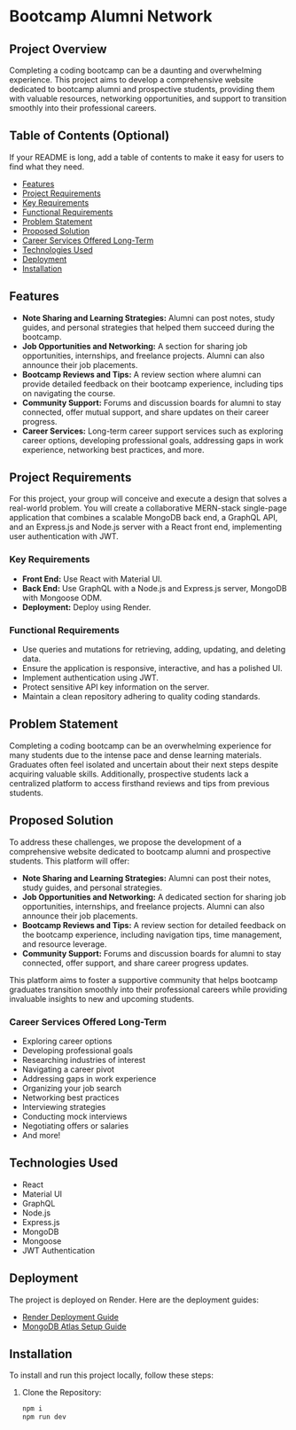 # Bootcamp Alumni Network

## Project Overview
Completing a coding bootcamp can be a daunting and overwhelming experience. This project aims to develop a comprehensive website dedicated to bootcamp alumni and prospective students, providing them with valuable resources, networking opportunities, and support to transition smoothly into their professional careers.

## Table of Contents (Optional)

If your README is long, add a table of contents to make it easy for users to find what they need.

- [Features](#features)
- [Project Requirements](#project-requirements)
- [Key Requirements](#key-requirements)
- [Functional Requirements](#functional-requirements)
- [Problem Statement](#problem-statement)
- [Proposed Solution](#proposed-solution)
- [Career Services Offered Long-Term](#career-services-offered-long-term)
- [Technologies Used](#technologies-used)
- [Deployment](#deployment)
- [Installation](#installation)



## Features
- **Note Sharing and Learning Strategies:** Alumni can post notes, study guides, and personal strategies that helped them succeed during the bootcamp.
- **Job Opportunities and Networking:** A section for sharing job opportunities, internships, and freelance projects. Alumni can also announce their job placements.
- **Bootcamp Reviews and Tips:** A review section where alumni can provide detailed feedback on their bootcamp experience, including tips on navigating the course.
- **Community Support:** Forums and discussion boards for alumni to stay connected, offer mutual support, and share updates on their career progress.
- **Career Services:** Long-term career support services such as exploring career options, developing professional goals, addressing gaps in work experience, networking best practices, and more.

## Project Requirements
For this project, your group will conceive and execute a design that solves a real-world problem. You will create a collaborative MERN-stack single-page application that combines a scalable MongoDB back end, a GraphQL API, and an Express.js and Node.js server with a React front end, implementing user authentication with JWT.

### Key Requirements
- **Front End:** Use React with Material UI.
- **Back End:** Use GraphQL with a Node.js and Express.js server, MongoDB with Mongoose ODM.
- **Deployment:** Deploy using Render.

### Functional Requirements
- Use queries and mutations for retrieving, adding, updating, and deleting data.
- Ensure the application is responsive, interactive, and has a polished UI.
- Implement authentication using JWT.
- Protect sensitive API key information on the server.
- Maintain a clean repository adhering to quality coding standards.

## Problem Statement
Completing a coding bootcamp can be an overwhelming experience for many students due to the intense pace and dense learning materials. Graduates often feel isolated and uncertain about their next steps despite acquiring valuable skills. Additionally, prospective students lack a centralized platform to access firsthand reviews and tips from previous students.

## Proposed Solution
To address these challenges, we propose the development of a comprehensive website dedicated to bootcamp alumni and prospective students. This platform will offer:

- **Note Sharing and Learning Strategies:** Alumni can post their notes, study guides, and personal strategies.
- **Job Opportunities and Networking:** A dedicated section for sharing job opportunities, internships, and freelance projects. Alumni can also announce their job placements.
- **Bootcamp Reviews and Tips:** A review section for detailed feedback on the bootcamp experience, including navigation tips, time management, and resource leverage.
- **Community Support:** Forums and discussion boards for alumni to stay connected, offer support, and share career progress updates.

This platform aims to foster a supportive community that helps bootcamp graduates transition smoothly into their professional careers while providing invaluable insights to new and upcoming students.

### Career Services Offered Long-Term
- Exploring career options
- Developing professional goals
- Researching industries of interest
- Navigating a career pivot
- Addressing gaps in work experience
- Organizing your job search
- Networking best practices
- Interviewing strategies
- Conducting mock interviews
- Negotiating offers or salaries
- And more!

## Technologies Used
- React
- Material UI
- GraphQL
- Node.js
- Express.js
- MongoDB
- Mongoose
- JWT Authentication

## Deployment
The project is deployed on Render. Here are the deployment guides:

- [Render Deployment Guide](link-to-render-deployment-guide)
- [MongoDB Atlas Setup Guide](link-to-mongodb-setup-guide)

## Installation
To install and run this project locally, follow these steps:

1. Clone the Repository:
   ```sh
   npm i
   npm run dev
   